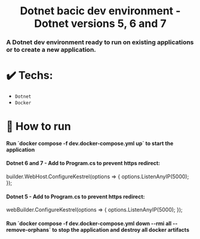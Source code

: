<h1 align="center"> Dotnet bacic dev environment - Dotnet versions 5, 6 and 7</h1>
<h3>A Dotnet dev environment ready to run on existing applications or to create a new application.</h3>

# ✔️ Techs:
- `Dotnet`
- `Docker`

# :hammer: How to run

<h4>Run ´docker compose -f dev.docker-compose.yml up´ to start the application</h4>

<h4>Dotnet 6 and 7 - Add to Program.cs to prevent https redirect:</h4>
<p>
    builder.WebHost.ConfigureKestrel(options =>
    {
        options.ListenAnyIP(5000);
    });
</p>

<h4>Dotnet 5 - Add to Program.cs to prevent https redirect:</h4>
<p>
    webBuilder.ConfigureKestrel(options =>
    {    
        options.ListenAnyIP(5000);
    });
</p>

<h4>Run ´docker compose -f dev.docker-compose.yml down --rmi all --remove-orphans´ to stop the application and destroy all docker artifacts</h4>

